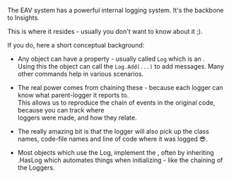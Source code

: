﻿---
uid: ToSic.Lib.Logging
---

The EAV system has a powerful internal logging system. It's the backbone to Insights.

This is where it resides - usually you don't want to know about it ;).

If you do, here a short conceptual background:

* Any object can have a property - usually called `Log` which is an [](xref:ToSic.Lib.Logging.ILog) .  
 Using this the object can call the `Log.Add(...)` to add messages. Many other commands help in various scenarios.

* The real power comes from chaining these - because each logger can know what parent-logger it reports to.  
 This allows us to reproduce the chain of events in the original code, because you can track where  
 loggers were made, and how they relate.

* The really amazing bit is that the logger will also pick up the
 class names, code-file names and line of code where it was logged 😎.

* Most objects which use the Log, implement the [](xref:ToSic.Lib.Logging.IHasLog), often by inheriting  
 [](xref:ToSic.Lib.Logging).HasLog which automates things when initializing - like the chaining of the Loggers.

